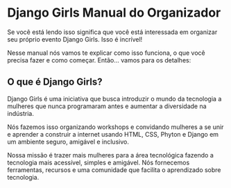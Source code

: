 # Django Girls Manual do Organizador

Se você está lendo isso significa que você está interessada em organizar seu próprio evento Django Girls. Isso é incrível!

Nesse manual nós vamos te explicar como isso funciona, o que você precisa fazer e como começar. Então... vamos para os detalhes:

## O que é Django Girls?

Django Girls é uma iniciativa que busca introduzir o mundo da tecnologia a mulheres que nunca programaram antes e aumentar a diversidade na indústria.

Nós fazemos isso organizando workshops e convidando mulheres a se unir e aprender a construir a internet usando HTML, CSS, Phyton e Django em um ambiente seguro, amigável e inclusivo.

Nossa missão é trazer mais mulheres para a área tecnológica fazendo a tecnologia mais acessível, simples e amigável. Nós fornecemos ferramentas, recursos e uma comunidade que facilita o aprendizado sobre tecnologia.
